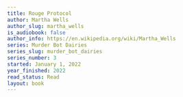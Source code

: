 ```yaml
---
title: Rouge Protocol
author: Martha Wells
author_slug: martha_wells
is_audiobook: false
author_info: https://en.wikipedia.org/wiki/Martha_Wells
series: Murder Bot Dairies
series_slug: murder_bot_dairies
series_number: 3
started: January 1, 2022
year_finished: 2022
read_status: Read
layout: book
---
```

